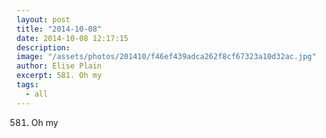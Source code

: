 ```yaml
---
layout: post
title: "2014-10-08"
date: 2014-10-08 12:17:15
description: 
image: "/assets/photos/201410/f46ef439adca262f8cf67323a10d32ac.jpg"
author: Elise Plain
excerpt: 581. Oh my
tags: 
  - all
---
```


581. Oh my
<p></p>

